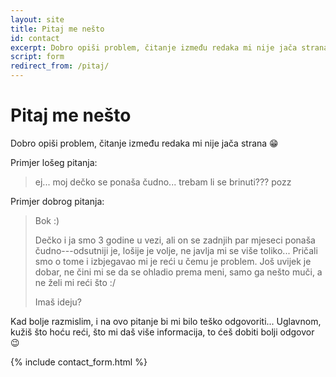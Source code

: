 ```yaml
---
layout: site
title: Pitaj me nešto
id: contact
excerpt: Dobro opiši problem, čitanje između redaka mi nije jača strana :D
script: form
redirect_from: /pitaj/
---
```


# Pitaj me nešto

Dobro opiši problem, čitanje između redaka mi nije jača strana :grin:

Primjer lošeg pitanja:

> ej... moj dečko se ponaša čudno... trebam li se brinuti??? pozz

Primjer dobrog pitanja:

> Bok :)
>
> Dečko i ja smo 3 godine u vezi, ali on se zadnjih par mjeseci ponaša čudno---odsutniji je, lošije je volje, ne javlja mi se više toliko... Pričali smo o tome i izbjegavao mi je reći u čemu je problem. Još uvijek je dobar, ne čini mi se da se ohladio prema meni, samo ga nešto muči, a ne želi mi reći što :/
>
> Imaš ideju?

Kad bolje razmislim, i na ovo pitanje bi mi bilo teško odgovoriti... Uglavnom, kužiš što hoću reći, što mi daš više informacija, to ćeš dobiti bolji odgovor :wink:

{% include contact_form.html %}
